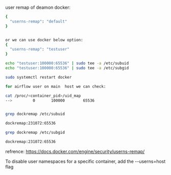 user remap of deamon docker:

```bash
{
  "userns-remap": "default"
}


or we can use docker below option:
{
  "userns-remap": "testuser"
}

echo "testuser:100000:65536" | sudo tee -a /etc/subuid
echo "testuser:100000:65536" | sudo tee -a /etc/subgid

sudo systemctl restart docker

for airflow user on main  host we can check:

cat /proc/<container_pid>/uid_map
-->         0       100000        65536


grep dockremap /etc/subuid

dockremap:231072:65536

grep dockremap /etc/subgid

dockremap:231072:65536
```
refrence: https://docs.docker.com/engine/security/userns-remap/

To disable user namespaces for a specific container, add the --userns=host flag
